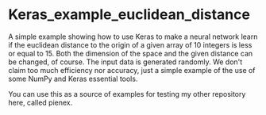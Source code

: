 # Keras_example_euclidean_distance

A simple example showing how to use Keras to make a neural network learn if the euclidean distance to the origin of a 
given array of 10 integers is less or equal to 15. Both the dimension of the space and the given distance can be changed, of course.
The input data is generated randomly.
We don't claim too much efficiency nor accuracy, just a simple example of the use of some NumPy and Keras essential tools.

You can use this as a source of examples for testing my other repository here, called pienex.
